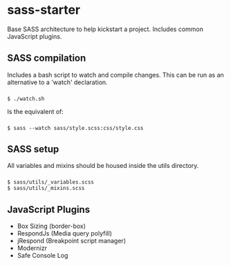 # sass-starter
Base SASS architecture to help kickstart a project. Includes common JavaScript plugins.

## SASS compilation
Includes a bash script to watch and compile changes. This can be run as an alternative to a 'watch' declaration.

### 
    $ ./watch.sh

Is the equivalent of:

### 
    $ sass --watch sass/style.scss:css/style.css

## SASS setup

All variables and mixins should be housed inside the utils directory.

### 
    $ sass/utils/_variables.scss
    $ sass/utils/_mixins.scss

## JavaScript Plugins

- Box Sizing (border-box)
- RespondJs (Media query polyfill)
- jRespond (Breakpoint script manager)
- Modernizr 
- Safe Console Log